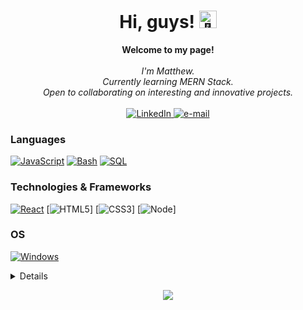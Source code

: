 <h1 align="center">Hi, guys! <img src="https://github.com/wervlad/wervlad/assets/24524555/766d336d-b87d-44ba-807c-c51de2bc6b4d" width="28px" alt="👋"></h1>

<p align="center">
    <b>Welcome to my page!</b><br><br>
    <i>
        I'm Matthew.<br>
        Currently learning MERN Stack.<br>
        Open to collaborating on interesting and innovative projects.<br>
    </i><br>
    <a href="https://www.linkedin.com/in/matthew-standish-1a55b9242/">
        <img src="https://img.shields.io/badge/LinkedIn-blue?style=flat-square&logo=linkedin" alt="LinkedIn">
    </a>
    <a href="mwstandish@aol.com">
        <img src="https://img.shields.io/badge/Email-blue?style=flat-square&logo=gmail&logoColor=white" alt="e-mail">
    </a>
</p>

### Languages
[![JavaScript](https://img.shields.io/badge/javascript-black?style=for-the-badge&logo=javascript)](https://github.com/matthewstandish)
[![Bash](https://img.shields.io/badge/bash-black?style=for-the-badge&logo=gnu-bash&logoColor=white)](https://github.com/matthewstandish)
[![SQL](https://img.shields.io/badge/sql-black?style=for-the-badge&logo=mysql)](https://github.com/matthewstandish)

### Technologies & Frameworks
[![React](https://img.shields.io/badge/react-black?style=for-the-badge&logo=react)](https://github.com/matthewstandish)
[![HTML5](https://img.shields.io/badge/html5-black?style=for-the-badge&logo=html5)]
[![CSS3](https://img.shields.io/badge/css3-black?style=for-the-badge&logo=css3)]
[![Node](https://img.shields.io/badge/node-black?style=for-the-badge&logo=node)]

### OS
[![Windows](https://img.shields.io/badge/Windows-black?style=for-the-badge&logo=Windows)](https://github.com/matthewstandish)

<details>
<p align="center">
  <a href="https://github.com/matthewstandish">
    <img src="http://github-profile-summary-cards.vercel.app/api/cards/profile-details?username=matthewstandish&theme=transparent" />
  </a>
  <a href="https://github.com/matthewstandish">
    <img src="https://github-readme-streak-stats.herokuapp.com/?user=matthewstandish&hide_border=true&card_width=338&theme=transparent" />
  </a>
  <a href="https://github.com/matthewstandish">
    <img src="http://github-profile-summary-cards.vercel.app/api/cards/stats?username=matthewstandish&theme=transparent" />
  </a>
  <a href="https://github.com/matthewstandish">
    <img src="https://github-readme-stats.vercel.app/api/top-langs/?username=matthewstandish&langs_count=10&exclude_repo=&hide=jupyter%20notebook,vim%20script,cmake,makefile,batchfile,emacs%20lisp,css,html&layout=default&card_width=699&hide_border=true&theme=transparent" />
  </a>
</p>
</details>

<p align="center">
  <a href="https://github.com/matthewstandish">
    <img src="https://komarev.com/ghpvc/?username=matthewstandish&color=blue&style=flat)" />
  </a>
</p>
